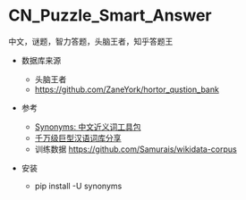 # CN_Puzzle_Smart_Answer
中文，谜题，智力答题，头脑王者，知乎答题王

- 数据库来源
    - 头脑王者
    - https://github.com/ZaneYork/hortor_qustion_bank

- 参考
    - [Synonyms: 中文近义词工具包](http://www.52nlp.cn/synonyms-中文近义词工具包)
    - [千万级巨型汉语词库分享](http://www.hankcs.com/nlp/corpus/tens-of-millions-of-giant-chinese-word-library-share.html)
    - 训练数据 https://github.com/Samurais/wikidata-corpus
    
- 安装
    - pip install -U synonyms
    